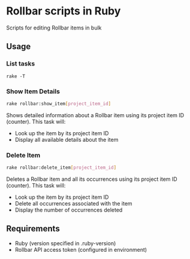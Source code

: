 # Rollbar scripts in Ruby

Scripts for editing Rollbar items in bulk

## Usage

### List tasks

```
rake -T
```

### Show Item Details
```bash
rake rollbar:show_item[project_item_id]
```
Shows detailed information about a Rollbar item using its project item ID (counter). This task will:
- Look up the item by its project item ID
- Display all available details about the item

### Delete Item
```bash
rake rollbar:delete_item[project_item_id]
```
Deletes a Rollbar item and all its occurrences using its project item ID (counter). This task will:
- Look up the item by its project item ID
- Delete all occurrences associated with the item
- Display the number of occurrences deleted


## Requirements
- Ruby (version specified in .ruby-version)
- Rollbar API access token (configured in environment)

